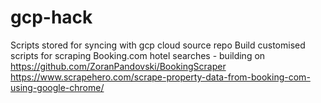 # gcp-hack
Scripts stored for syncing with gcp cloud  source repo
Build customised scripts for scraping Booking.com hotel searches - building on 
https://github.com/ZoranPandovski/BookingScraper
https://www.scrapehero.com/scrape-property-data-from-booking-com-using-google-chrome/


